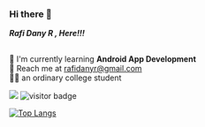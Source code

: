 ### Hi there 👋

***Rafi Dany R , Here!!!***
##
:seedling: I'm currently learning **Android App Development** \
:email: Reach me at rafidanyr@gmail.com \
:student: an ordinary college student

![](https://komarev.com/ghpvc/?username=RadRasyad&color=blue)  ![visitor badge](https://visitor-badge.glitch.me/badge?page_id=radrasyad.visitor-badge)

[![Top Langs](https://github-readme-stats.vercel.app/api/top-langs/?username=RadRasyad&layout=compact)](https://github.com/RadRasyad)
